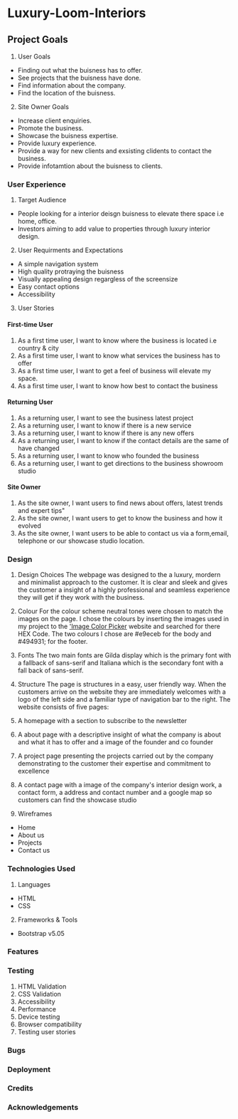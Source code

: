 # Luxury-Loom-Interiors

## Project Goals

1. User Goals
- Finding out what the buisness has to offer.
- See projects that the buisness have done.
- Find information about the company. 
-  Find the location of the buisness.

2. Site Owner Goals
- Increase client enquiries.
- Promote the business. 
- Showcase the buisness expertise. 
- Provide luxury experience.
- Provide a way for new clients and exsisting clidents to contact the business.
- Provide infotamtion about the buisness to clients.

### User Experience

1. Target Audience
- People looking for a interior deisgn buisness to elevate there space i.e home, office.
- Investors aiming to add value to properties through luxury interior design.

2. User Requirments and Expectations
- A simple navigation system 
- High quality protraying the buisness
- Visually appealing design regargless of the screensize
- Easy contact options
- Accessibility

3. User Stories

#### First-time User 
1. As a first time user, I want to know where the business is located i.e country & city 
2. As a first time user, I want to know what services the business has to offer
3. As a first time user, I want to get a feel of business will elevate my space. 
4. As a first time user, I want to know how best to contact the business

#### Returning User
1. As a returning user, I want to see the business latest project
2. As a returning user, I want to know if there is a new service
3. As a returning user, I want to know if there is any new offers
4. As a returning user, I want to know if the contact details are the same of have changed
5. As a returning user, I want to know who founded the business 
6. As a returning user, I want to get directions to the business showroom studio 

#### Site Owner
1. As the site owner, I want users to find news about offers, latest trends and expert tips"
2. As the site owner, I want users to get to know the business and how it evolved
3. As the site owner, I want users to be able to contact us via a form,email, telephone or our showcase studio location.


### Design
1. Design Choices
The webpage was designed to the a luxury, mordern and minimalist approach to the customer. It is clear and sleek and gives the customer a insight of a highly professional and seamless experience they will get if they work with the business.

2. Colour
For the colour scheme neutral tones were chosen to match the images on the page. I chose the colours by inserting the images used in my project to the ['Image Color Picker](https://imagecolorpicker.com/) website and searched for there HEX Code. The two colours I chose are #e9eceb for the body and #494931; for the footer. 
3. Fonts
The two main fonts are Gilda display which is the primary font with a fallback of sans-serif and Italiana which is the secondary font with a fall back of sans-serif. 
4. Structure
The page is structures in a easy, user friendly way. When the customers arrive on the website they are immediately welcomes with a logo of the left side and a familiar type of navigation bar to the right. The website consists of five pages:
1. A homepage with a section to subscribe to the newsletter
2. A about page with a descriptive insight of what the company is about and what it has to offer and a image of the founder and co founder
3. A project page presenting the projects carried out by the company demonstrating to the customer their expertise and commitment to excellence
4. A contact page with a image of the company's interior design work, a contact form, a address and contact number and a google map so customers can find the showcase studio
5. Wireframes
- Home 
- About us 
- Projects 
- Contact us 

### Technologies Used
1. Languages 
- HTML
- CSS

2. Frameworks & Tools
- Bootstrap v5.05

### Features

### Testing
1. HTML Validation
2. CSS Validation
3. Accessibility
4. Performance 
5. Device testing
6. Browser compatibility
7. Testing user stories

### Bugs

### Deployment

### Credits 

### Acknowledgements

